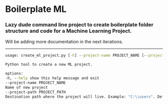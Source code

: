 # Boilerplate ML

### Lazy dude command line project to create boilerplate folder structure and code for a Machine Learning Project.

Will be adding more documentation in the next iterations.

---

```cmd
usage: create_ml_project.py [-h] --project-name PROJECT_NAME [--project-path PROJECT_PATH]

Python tool to create a new ML project.

options:
-h, --help show this help message and exit
--project-name PROJECT_NAME
Name of new project
--project-path PROJECT_PATH
Destination path where the project will live. Example: "C:\\users". Defaults to current working directory.
```
